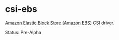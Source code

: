 # csi-ebs
[Amazon Elastic Block Store (Amazon EBS)](https://aws.amazon.com/ebs/) CSI driver.

Status: Pre-Alpha
